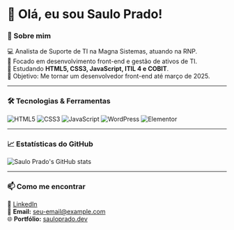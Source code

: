 # 👋 Olá, eu sou Saulo Prado!

### 🚀 Sobre mim
💻 Analista de Suporte de TI na Magna Sistemas, atuando na RNP.  
🔎 Focado em desenvolvimento front-end e gestão de ativos de TI.  
📖 Estudando **HTML5, CSS3, JavaScript, ITIL 4 e COBIT**.  
🎯 Objetivo: Me tornar um desenvolvedor front-end até março de 2025.  

---

### 🛠️ Tecnologias & Ferramentas
![HTML5](https://img.shields.io/badge/-HTML5-E34F26?style=for-the-badge&logo=html5&logoColor=white)
![CSS3](https://img.shields.io/badge/-CSS3-1572B6?style=for-the-badge&logo=css3&logoColor=white)
![JavaScript](https://img.shields.io/badge/-JavaScript-F7DF1E?style=for-the-badge&logo=javascript&logoColor=black)
![WordPress](https://img.shields.io/badge/-WordPress-21759B?style=for-the-badge&logo=wordpress&logoColor=white)
![Elementor](https://img.shields.io/badge/-Elementor-9146FF?style=for-the-badge&logo=elementor&logoColor=white)

---

### 📈 Estatísticas do GitHub
![Saulo Prado's GitHub stats](https://github-readme-stats.vercel.app/api?username=sauloprado&show_icons=true&theme=tokyonight)

---

### 📫 Como me encontrar
🔗 [LinkedIn](https://www.linkedin.com/in/seu-linkedin)  
📧 **Email:** seu-email@example.com  
🌐 **Portfólio:** [sauloprado.dev](https://seusite.com)
